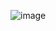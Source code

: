 ![image](https://github.com/DeAref/backend-practice/assets/95649368/c63f20c0-ea4c-4139-825a-c5a1ad19add2)
